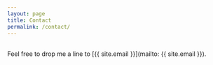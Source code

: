 ```yaml
---
layout: page
title: Contact
permalink: /contact/
---
```


<br>
Feel free to drop me a line to [{{ site.email }}](mailto: {{ site.email }}). 